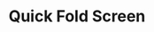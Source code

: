 ---
layout: prop
title: Quick Fold Screen
categories: staging
images: ["assets/staging/quick-fold-screen/Screen Quick fold cast.JPG","assets/staging/quick-fold-screen/Screen quick fold frame.JPG","assets/staging/quick-fold-screen/Screen quick fold screen.JPG"]
desc: null
---